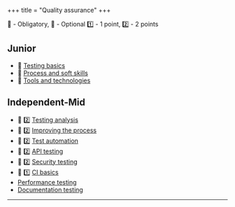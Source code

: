 +++
title = "Quality assurance"
+++

📗 - Obligatory, 📙 - Optional
1️⃣ - 1 point, 2️⃣ - 2 points

## Junior
- 📗 [Testing basics](/qa/skills/testing_basics/)
- 📗 [Process and soft skills](/qa/skills/process_and_soft_skills/)
- 📗 [Tools and technologies](/qa/skills/tools_and_technologies/)

## Independent-Mid
- 📗 2️⃣ [Testing analysis](/qa/skills/testing_analysis/)
- 📙 2️⃣ [Improving the process](/qa/skills/improving_the_process/)
- 📙 2️⃣ [Test automation](/qa/skills/test_automation/)
- 📙 2️⃣ [API testing](/qa/skills/api_testing/)
- 📙 2️⃣ [Security testing](/qa/skills/security_testing/)
- 📙 1️⃣ [CI basics](/qa/skills/ci_basics/)
- [Performance testing](/qa/skills/performance_testing/)
- [Documentation testing](/qa/skills/documentation_testing/)

---
